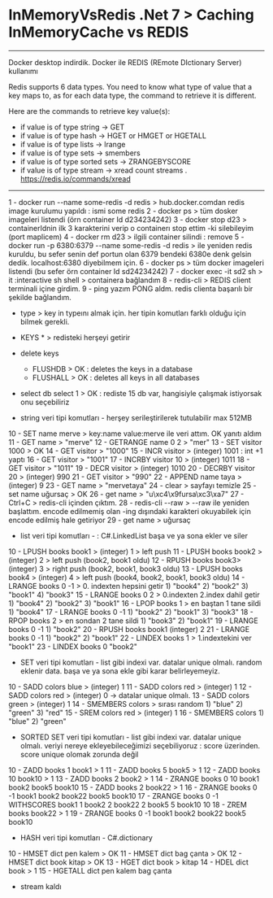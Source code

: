 # InMemoryVsRedis .Net 7 >  Caching InMemoryCache vs REDIS

------------------------------------------------------------------

Docker desktop indirdik. Docker ile REDIS (REmote DIctionary Server) kullanımı


Redis supports 6 data types. You need to know what type of value that a key maps to, as for each data type, the command to retrieve it is different.

Here are the commands to retrieve key value(s):

- if value is of type string -> GET <key>
- if value is of type hash -> HGET or HMGET or HGETALL <key>
- if value is of type lists -> lrange <key> <start> <end>
- if value is of type sets -> smembers <key>
- if value is of type sorted sets -> ZRANGEBYSCORE <key> <min> <max>
- if value is of type stream -> xread count <count> streams <key> <ID>. https://redis.io/commands/xread

------------------------------------------------------------------


1 - docker run --name some-redis -d redis > hub.docker.comdan redis image kurulumu yapıldı : ismi some redis 
2 - docker ps >	tüm dosker imageleri listendi (örn container Id d234234242)
3 - docker stop d23 > containerIdnin ilk 3 karakterini verip o containerı stop ettim -ki silebileyim (port maplicem)
4 - docker rm d23 > ilgili container silindi : remove
5 - docker run -p 6380:6379 --name some-redis -d redis > ile yeniden redis kuruldu, bu sefer senin def portun olan 6379 bendeki 6380e denk gelsin dedik. localhost:6380 diyebilmem için.
6 - docker ps > tüm docker imageleri listendi (bu sefer örn container Id sd24234242)
7 - docker exec -it sd2 sh > it :interactive sh shell > containera bağlandım
8 - redis-cli > REDIS client terminali içine girdim.
9 - ping yazım PONG aldm. redis clienta başarılı bir şekilde  bağlandım.

- type <key>   > key in typeını almak için. her tipin komutları farklı olduğu için bilmek gerekli.
- KEYS * > redisteki herşeyi getirir

- delete keys
	- FLUSHDB > OK : deletes the keys in a database
	- FLUSHALL > OK : deletes all keys in all databases

- select db
	select 1 > OK : rediste 15 db var, hangisiyle çalışmak istiyorsak onu seçebiliriz


>>>>>>>>>>>>>>>>>>>>>>>>>>>>>>>>>>>>>>>>>>>>>>>>>>>>>>>>>>>>>>>>>>>>>>>>>>>>>

- string veri tipi komutları - herşey serileştirilerek tutulabilir max 512MB

10 - SET name merve > key:name value:merve ile veri attım. OK yanıtı aldım
11 - GET name > "merve"
12 - GETRANGE name 0 2 > "mer"
13 - SET visitor 1000 > OK
14 - GET visitor > "1000"
15 - INCR visitor > (integer) 1001  : int +1 yaptı
16 - GET visitor > "1001"
17 - INCRBY visitor 10 > (integer) 1011
18 - GET visitor > "1011"
19 - DECR visitor > (integer) 1010
20 - DECRBY visitor 20 > (integer) 990
21 - GET visitor > "990"
22 - APPEND name taya > (integer) 9
23 - GET name > "mervetaya"
24 - clear > sayfayı temizle
25 - set name uğursaç > OK
26 - get name > "u\xc4\x9fursa\xc3\xa7"
27 - Ctrl+C > redis-cli içinden çıktım. 
28 - redis-cli --raw > --raw ile yeniden başlattım. encode edilmemiş olan -ing dışındaki karakteri okuyabilek için encode edilmiş hale getiriyor
29 -  get name > uğursaç

>>>>>>>>>>>>>>>>>>>>>>>>>>>>>>>>>>>>>>>>>>>>>>>>>>>>>>>>>>>>>>>>>>>>>>>>>>>>>

- list veri tipi komutları - : C#.LinkedList  başa ve ya sona ekler ve siler

10 - LPUSH books book1 > (integer) 1 > left push
11 - LPUSH books book2 > (integer) 2 > left push  (book2, book1 oldu)
12 - RPUSH books book3> (integer) 3 > right push (book2, book1, book3 oldu)
13 - LPUSH books book4 > (integer) 4 > left push (book4, book2, book1, book3 oldu)
14 - LRANGE books 0 -1 > 0. indexten hepsini getir
	1) "book4"
	2) "book2"
	3) "book1"
	4) "book3"
15 - LRANGE books 0 2 > 0.indexten 2.index dahil getir
	1) "book4"
	2) "book2"
	3) "book1"
16 - LPOP books 1 >  en baştan 1 tane sildi
	1) "book4"
17 - LRANGE books 0 -1
	1) "book2"
	2) "book1"
	3) "book3"
18 - RPOP books 2 > en sondan 2 tane sildi
	1) "book3"
	2) "book1"
19 - LRANGE books 0 -1
	1) "book2"
20 - RPUSH books book1 
	(integer) 2
21 - LRANGE books 0 -1
	1) "book2"
	2) "book1"
22 - LINDEX books 1 > 1.indextekini ver
	"book1"
23 - LINDEX books 0
	"book2"

>>>>>>>>>>>>>>>>>>>>>>>>>>>>>>>>>>>>>>>>>>>>>>>>>>>>>>>>>>>>>>>>>>>>>>>>>>>>>

- SET veri tipi komutları - list gibi indexi var. datalar unique olmalı.  random eklenir data. başa ve ya sona ekle gibi karar belirleyemeyiz.

10 - SADD colors blue > (integer) 1
11 - SADD colors red > (integer) 1
12 - SADD colors red > (integer) 0 -> datalar unique olmalı. 
13 - SADD colors green > (integer) 1
14 - SMEMBERS colors > sırası random
	1) "blue"
	2) "green"
	3) "red"
15 - SREM colors red > (integer) 1
16 - SMEMBERS colors
	1) "blue"
	2) "green"

>>>>>>>>>>>>>>>>>>>>>>>>>>>>>>>>>>>>>>>>>>>>>>>>>>>>>>>>>>>>>>>>>>>>>>>>>>>>>

- SORTED SET veri tipi komutları - list gibi indexi var. datalar unique olmalı.  veriyi nereye ekleyebileceğimizi seçebiliyoruz : score üzerinden. score unique olomak zorunda değil

10 - ZADD books 1 book1 > 1
11 - ZADD books 5 book5 > 1
12 - ZADD books 10 book10 > 1
13 - ZADD books 2 book2 > 1
14 - ZRANGE books 0 10
	book1
	book2
	book5
	book10
15 - ZADD books 2 book22 > 1
16 - ZRANGE books 0 -1
	book1
	book2
	book22
	book5
	book10
17 -  ZRANGE books 0 -1 WITHSCORES
	book1
	1
	book2
	2
	book22
	2
	book5
	5
	book10
	10
18 - ZREM books book22 > 1
19 - ZRANGE books 0 -1
	book1
	book2
	book22
	book5
	book10

>>>>>>>>>>>>>>>>>>>>>>>>>>>>>>>>>>>>>>>>>>>>>>>>>>>>>>>>>>>>>>>>>>>>>>>>>>>>>

- HASH veri tipi komutları - C#.dictionary 

10 - HMSET dict pen kalem > OK
11 - HMSET dict bag çanta > OK
12 - HMSET dict book kitap > OK
13 - HGET dict book > kitap
14 - HDEL dict book > 1
15 - HGETALL dict
	pen
	kalem
	bag
	çanta


>>>>>>>>>>>>>>>>>>>>>>>>>>>>>>>>>>>>>>>>>>>>>>>>>>>>>>>>>>>>>>>>>>>>>>>>>>>>>

- stream kaldı 



